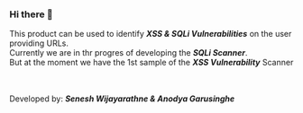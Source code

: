 ### Hi there 👋

This product can be used to identify <b><i>XSS & SQLi Vulnerabilities</b></i> on the user providing URLs.
<br>Currently we are in thr progres of developing the <b><i>SQLi Scanner</b></i>.
<br>But at the moment we have the 1st sample of the <b><i>XSS Vulnerability</b></i> Scanner 


<br><br>Developed by: <b><i>Senesh Wijayarathne & Anodya Garusinghe</b></i>
